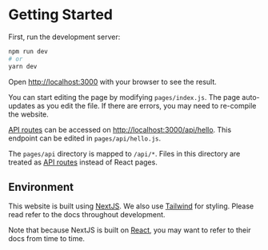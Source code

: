 # Getting Started

First, run the development server:

```bash
npm run dev
# or
yarn dev
```

Open [http://localhost:3000](http://localhost:3000) with your browser to see the result.

You can start editing the page by modifying `pages/index.js`. The page auto-updates as you edit the file. If there are errors, you may need to re-compile the website.

[API routes](https://nextjs.org/docs/api-routes/introduction) can be accessed on [http://localhost:3000/api/hello](http://localhost:3000/api/hello). This endpoint can be edited in `pages/api/hello.js`.

The `pages/api` directory is mapped to `/api/*`. Files in this directory are treated as [API routes](https://nextjs.org/docs/api-routes/introduction) instead of React pages.

## Environment

This website is built using [NextJS](https://nextjs.org/docs). We also use [Tailwind](https://tailwindcss.com/docs/installation) for styling. Please read refer to the docs throughout development.

Note that because NextJS is built on [React](https://reactjs.org/docs/getting-started.html), you may want to refer to their docs from time to time.
